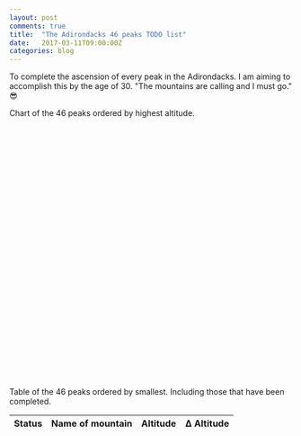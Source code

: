 ```yaml
---
layout: post
comments: true
title:  "The Adirondacks 46 peaks TODO list"
date:   2017-03-11T09:00:00Z
categories: blog
---
```

<style>

.axis .domain {
  
}
div.tooltip {   
  position: absolute;           
  text-align: center;           
  width: 150px;                  
  height: 46px;                 
  padding: 2px;             
  font: 12px sans-serif;        
  background: white;   
  border: 0px;      
  border-radius: 8px;           
  pointer-events: none;         
}
</style>
To complete the ascension of every peak in the Adirondacks. I am aiming to accomplish this by the age of 30. "The mountains are calling and I must go." 😎

Chart of the 46 peaks ordered by highest altitude.
<div style="overflow-x: auto;">
<svg width="650" height="600"></svg>
</div>
Table of the 46 peaks ordered by smallest. Including those that have been completed.
<div id="peaks_table">
	<table class="table"> 
	<thead>
		<th>Status</th>
		<th>Name of mountain</th>
		<th>Altitude</th>
		<th>Δ Altitude</th>
	</thead>
	<tbody class="mountain_data">
	</tbody>
	</table>
</div>
<script type="text/javascript" src="https://cdnjs.cloudflare.com/ajax/libs/tabletop.js/1.4.3/tabletop.min.js"></script>
<script src="https://d3js.org/d3.v4.min.js"></script>
<script>
var peaks;
var d3Data = [];
window.onload = function () { init() };
var public_spreadsheet_url = 'https://docs.google.com/spreadsheets/d/13yxqxJADhS-zE_YPxFFpRx-uAMejuWpQEMTgDoQps_g/pubhtml';
	function init() {
			Tabletop.init({
			key: public_spreadsheet_url,
			callback: showInfo
		})
	}
	function showInfo(table_data, tabletop) {
		//alert("Successfully processed!")
		peaks = table_data.Sheet1.elements;
		for (var i = peaks.length - 1; i >= 0; i--) {
			$( ".mountain_data" ).append('\
				<tr>\
				<td class="mountain_check">'+ peaks[i].Done +'</td>\
				<td class="mountain_name">'+ peaks[i].Name + '</td>\
				<td class="mountain_elevation">'+ peaks[i].Elevation +'</td>\
				<td class="mountain_delta">'+ peaks[i].Gain +'</td>\
				</tr>');
		}

}
</script>

<script src="https://d3js.org/d3.v4.min.js"></script>
<script>
var svg = d3.select("svg"),
    margin = {top: 20, right: 20, bottom: 100, left: 40},
    width = +svg.attr("width") - margin.left - margin.right,
    height = +svg.attr("height") - margin.top - margin.bottom,
    g = svg.append("g")
    	.attr("transform", "translate(" + margin.left + "," + margin.top + ")");

var x = d3.scaleBand()
    .rangeRound([0, width])
    .paddingInner(0.05)
    .align(0.1);

var y = d3.scaleLinear()
    .rangeRound([height, 0]);

var z = d3.scaleOrdinal()
    .range(["#CDDC39", "#CDDC39"]);
var div = d3.select("body").append("div")   
    .attr("class", "tooltip")               
    .style("opacity", 0);

d3.csv("/assets/46Peaks.csv", function(d, i, columns) {
  for (i = 1, t = 0; i < columns.length; ++i) t += d[columns[i]] = +d[columns[i]];
  d.total = t;
  return d;
}, function(error, data) {
  if (error) throw error;

  var keys = data.columns.slice(1);

  data.sort(function(a, b) { return b.total - a.total; });
  x.domain(data.map(function(d) { return d.Name; }));
  y.domain([0, d3.max(data, function(d) { return d.total; })]).nice();
  z.domain(keys);

  g.append("g")
    .selectAll("g")
    .data(d3.stack().keys(keys)(data))
    .enter().append("g")
      .attr("fill", function(d) { return z(d.key); })
    .selectAll("rect")
    .data(function(d) { return d; })
    .enter().append("rect")
      .attr("x", function(d) { return x(d.data.Name); })
      .attr("y", function(d) { return y(d[1]); })
      .attr("height", function(d) { return y(d[0]) - y(d[1]); })
      .attr("width", x.bandwidth())
      .on("mouseover", function(d) {      
            div.transition()        
                .duration(200)      
                .style("opacity", .9);      
            div .html(d.data.Name + "<br/> Summit: "  + d.data.total + "<br/> Δ Altitude: "  + d.data['Delta Altitude'])  
                .style("left", (d3.event.pageX) + "px")     
                .style("top", (d3.event.pageY - 28) + "px");    
            })       

  g.append("g")
      .attr("class", "axis")
      .attr("transform", "translate(0," + height + ")")
      .call(d3.axisBottom(x))
   	  .selectAll("text")
    	.attr("y", 0)
    	.attr("x", 9)
    	.attr("dy", ".35em")
    	.attr("transform", "rotate(60)")
    	.style("text-anchor", "start")


  g.append("g")
      .attr("class", "axis")
      .call(d3.axisLeft(y).ticks(null, "s"))
    .append("text")
      .attr("x", 2)
      .attr("y", y(y.ticks().pop()) + 0.5)
      .attr("dy", "0.32em")
      .attr("fill", "#000")
      .attr("font-weight", "bold")
      .attr("text-anchor", "start")
      .text("Altitude");
  
  var legend = g.append("g")
      .attr("font-family", "sans-serif")
      .attr("font-size", 10)
      .attr("text-anchor", "end")
    .selectAll("g")
    .data(keys.slice().reverse())
    .enter().append("g")
      .attr("transform", function(d, i) { return "translate(0," + i * 20 + ")"; })

  // // side rectangles
  // legend.append("rect")
  //     .attr("x", width - 19)
  //     .attr("width", 19)
  //     .attr("height", 19)
  //     .attr("fill", z);
  // // side text
  // legend.append("text")
  //     .attr("x", width - 24)
  //     .attr("y", 9.5)
  //     .attr("dy", "0.32em")
  //     .text(function(d) { return d; })
});
</script>